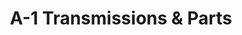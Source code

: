 ---
title: "A-1 Transmissions & Parts"
url: /denver/a-1-transmissions-und-parts/
shop: Autowerkstatt
---